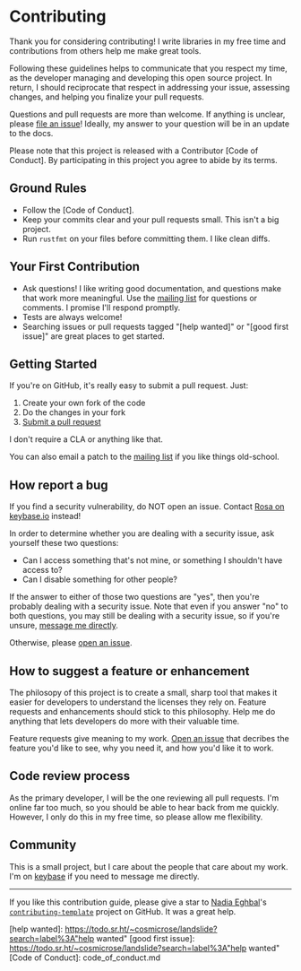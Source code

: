 <!--
SPDX-FileCopyrightText: 2021 Rosa Richter

SPDX-License-Identifier: MIT
-->

# Contributing

Thank you for considering contributing!
I write libraries in my free time and contributions from others help me make great tools.

Following these guidelines helps to communicate that you respect my time,
as the developer managing and developing this open source project.
In return, I should reciprocate that respect in addressing your issue,
assessing changes, and helping you finalize your pull requests.

Questions and pull requests are more than welcome.
If anything is unclear, please [file an issue](https://github.com/Cantido/landslide/issues/new)!
Ideally, my answer to your question will be in an update to the docs.

Please note that this project is released with a Contributor [Code of Conduct]. By participating in this project you agree to abide by its terms.

## Ground Rules

- Follow the [Code of Conduct].
- Keep your commits clear and your pull requests small.
  This isn't a big project.
- Run `rustfmt` on your files before committing them.
  I like clean diffs.

## Your First Contribution

- Ask questions!
I like writing good documentation, and questions make that work more meaningful.
Use the [mailing list] for questions or comments.
I promise I'll respond promptly.
- Tests are always welcome!
- Searching issues or pull requests tagged "[help wanted]" or "[good first issue]" are great places to get started.

## Getting Started

If you're on GitHub, it's really easy to submit a pull request. Just:

1. Create your own fork of the code
2. Do the changes in your fork
3. [Submit a pull request](https://github.com/Cantido/landslide/compare)

I don't require a CLA or anything like that.

You can also email a patch to the [mailing list] if you like things old-school.


## How report a bug

If you find a security vulnerability, do NOT open an issue.
Contact [Rosa on keybase.io](https://keybase.io/cantido) instead!

In order to determine whether you are dealing with a security issue, ask yourself these two questions:

- Can I access something that's not mine, or something I shouldn't have access to?
- Can I disable something for other people?

If the answer to either of those two questions are "yes",
then you're probably dealing with a security issue.
Note that even if you answer "no" to both questions,
you may still be dealing with a security issue, so if you're unsure,
[message me directly](https://keybase.io/cantido).

Otherwise, please [open an issue](https://todo.sr.ht/~cosmicrose/landslide).

## How to suggest a feature or enhancement

The philosopy of this project is to create a small, sharp tool that makes it easier
for developers to understand the licenses they rely on.
Feature requests and enhancements should stick to this philosophy.
Help me do anything that lets developers do more with their valuable time.

Feature requests give meaning to my work.
[Open an issue](https://todo.sr.ht/~cosmicrose/landslide) that decribes the feature you'd like to see,
why you need it, and how you'd like it to work.

## Code review process

As the primary developer, I will be the one reviewing all pull requests.
I'm online far too much, so you should be able to hear back from me quickly.
However, I only do this in my free time, so please allow me flexibility.

## Community

This is a small project, but I care about the people that care about my work.
I'm on [keybase](https://keybase.io/cantido) if you need to message me directly.

---
If you like this contribution guide, please give a star to [Nadia Eghbal]'s [`contributing-template`] project on GitHub.
It was a great help.

[Nadia Eghbal]: https://github.com/nayafia
[`contributing-template`]: https://github.com/nayafia/contributing-template
[mailing list]: https://lists.sr.ht/~cosmicrose/public-inbox
[help wanted]: https://todo.sr.ht/~cosmicrose/landslide?search=label%3A"help wanted"
[good first issue]: https://todo.sr.ht/~cosmicrose/landslide?search=label%3A"help wanted"
[Code of Conduct]: code_of_conduct.md
